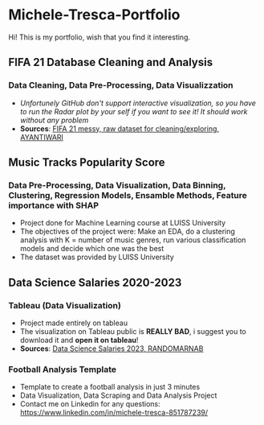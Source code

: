 # Michele-Tresca-Portfolio

Hi! This is my portfolio, wish that you find it interesting. 


##  FIFA 21 Database Cleaning and Analysis


### Data Cleaning, Data Pre-Processing, Data Visualizzation 
* *Unfortunely GitHub don't support interactive visualization, so you have to run the Radar plot by your self if you want to see it! It should work without any problem*
* **Sources**: [FIFA 21 messy, raw dataset for cleaning/exploring, AYANTIWARI](https://www.kaggle.com/datasets/yagunnersya/fifa-21-messy-raw-dataset-for-cleaning-exploring?select=fifa21_raw_data.csv)


##  Music Tracks Popularity Score

### Data Pre-Processing, Data Visualization, Data Binning, Clustering, Regression Models, Ensamble Methods, Feature importance with SHAP
* Project done for Machine Learning course at LUISS University
* The objectives of the project were: Make an EDA, do a clustering analysis with K = number of music genres, run various classification models and decide which one was the best
* The dataset was provided by LUISS University


## Data Science Salaries 2020-2023

### Tableau (Data Visualization)
* Project made entirely on tableau
* The visualization on Tableau public is **REALLY BAD**, i suggest you to download it and **open it on tableau**! 
* **Sources**: [Data Science Salaries 2023, RANDOMARNAB](https://www.kaggle.com/datasets/arnabchaki/data-science-salaries-2023)


### Football Analysis Template 

* Template to create a football analysis in just 3 minutes
* Data Visualization, Data Scraping and Data Analysis Project
* Contact me on Linkedin for any questions: https://www.linkedin.com/in/michele-tresca-851787239/
